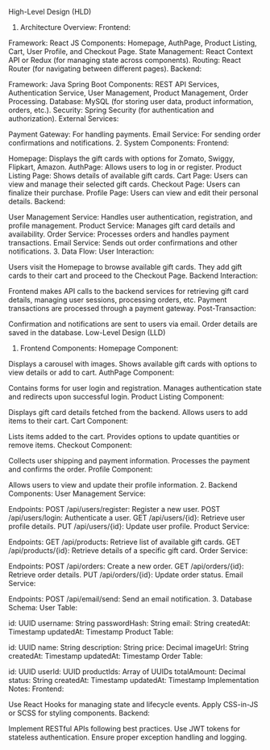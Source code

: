 High-Level Design (HLD)
1. Architecture Overview:
Frontend:

Framework: React JS
Components: Homepage, AuthPage, Product Listing, Cart, User Profile, and Checkout Page.
State Management: React Context API or Redux (for managing state across components).
Routing: React Router (for navigating between different pages).
Backend:

Framework: Java Spring Boot
Components: REST API Services, Authentication Service, User Management, Product Management, Order Processing.
Database: MySQL (for storing user data, product information, orders, etc.).
Security: Spring Security (for authentication and authorization).
External Services:

Payment Gateway: For handling payments.
Email Service: For sending order confirmations and notifications.
2. System Components:
Frontend:

Homepage: Displays the gift cards with options for Zomato, Swiggy, Flipkart, Amazon.
AuthPage: Allows users to log in or register.
Product Listing Page: Shows details of available gift cards.
Cart Page: Users can view and manage their selected gift cards.
Checkout Page: Users can finalize their purchase.
Profile Page: Users can view and edit their personal details.
Backend:

User Management Service: Handles user authentication, registration, and profile management.
Product Service: Manages gift card details and availability.
Order Service: Processes orders and handles payment transactions.
Email Service: Sends out order confirmations and other notifications.
3. Data Flow:
User Interaction:

Users visit the Homepage to browse available gift cards.
They add gift cards to their cart and proceed to the Checkout Page.
Backend Interaction:

Frontend makes API calls to the backend services for retrieving gift card details, managing user sessions, processing orders, etc.
Payment transactions are processed through a payment gateway.
Post-Transaction:

Confirmation and notifications are sent to users via email.
Order details are saved in the database.
Low-Level Design (LLD)
1. Frontend Components:
Homepage Component:

Displays a carousel with images.
Shows available gift cards with options to view details or add to cart.
AuthPage Component:

Contains forms for user login and registration.
Manages authentication state and redirects upon successful login.
Product Listing Component:

Displays gift card details fetched from the backend.
Allows users to add items to their cart.
Cart Component:

Lists items added to the cart.
Provides options to update quantities or remove items.
Checkout Component:

Collects user shipping and payment information.
Processes the payment and confirms the order.
Profile Component:

Allows users to view and update their profile information.
2. Backend Components:
User Management Service:

Endpoints:
POST /api/users/register: Register a new user.
POST /api/users/login: Authenticate a user.
GET /api/users/{id}: Retrieve user profile details.
PUT /api/users/{id}: Update user profile.
Product Service:

Endpoints:
GET /api/products: Retrieve list of available gift cards.
GET /api/products/{id}: Retrieve details of a specific gift card.
Order Service:

Endpoints:
POST /api/orders: Create a new order.
GET /api/orders/{id}: Retrieve order details.
PUT /api/orders/{id}: Update order status.
Email Service:

Endpoints:
POST /api/email/send: Send an email notification.
3. Database Schema:
User Table:

id: UUID
username: String
passwordHash: String
email: String
createdAt: Timestamp
updatedAt: Timestamp
Product Table:

id: UUID
name: String
description: String
price: Decimal
imageUrl: String
createdAt: Timestamp
updatedAt: Timestamp
Order Table:

id: UUID
userId: UUID
productIds: Array of UUIDs
totalAmount: Decimal
status: String
createdAt: Timestamp
updatedAt: Timestamp
Implementation Notes:
Frontend:

Use React Hooks for managing state and lifecycle events.
Apply CSS-in-JS or SCSS for styling components.
Backend:

Implement RESTful APIs following best practices.
Use JWT tokens for stateless authentication.
Ensure proper exception handling and logging.
